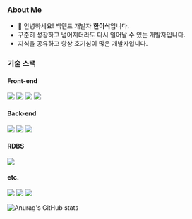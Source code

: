 ### About Me
- 👋 안녕하세요! 백엔드 개발자 **한이삭**입니다.
- 꾸준히 성장하고 넘어지더라도 다시 일어날 수 있는 개발자입니다.
- 지식을 공유하고 항상 호기심이 많은 개발자입니다.


### 기술 스택
#### Front-end
<span>
  <img src="https://img.shields.io/badge/html5-E34F26?style=flat-square&logo=html5&logoColor=white"/>
  <img src="https://img.shields.io/badge/css3-1572B6?style=flat-square&logo=css3&logoColor=white"/>
  <img src="https://img.shields.io/badge/javascript-F7DF1E?style=flat-square&logo=javascript&logoColor=black"/>
  <img src="https://img.shields.io/badge/react-61DAFB?style=flat-square&logo=react&logoColor=black"/>
</span>

#### Back-end
<span>
  <img src="https://img.shields.io/badge/Java-007396?style=flat-square&logo=Java&logoColor=white"/>
  <img src="https://img.shields.io/badge/spring-6DB33F?style=flat-square&logo=spring&logoColor=white"/>
  <img src="https://img.shields.io/badge/springboot-6DB33F?style=flat-square&logo=springboot&logoColor=white"/>
</span>

#### RDBS
<span>
  <img src="https://img.shields.io/badge/mysql-4479A1?style=flat-square&logo=mysql&logoColor=white"/>
</span>

#### etc.
<span>
  <img src="https://img.shields.io/badge/git-F05032?style=flat-square&logo=git&logoColor=white"/>
  <img src="https://img.shields.io/badge/github-181717?style=flat-square&logo=github&logoColor=white"/>
  <img src="https://img.shields.io/badge/notion-000000?style=flat-square&logo=notion&logoColor=white"/>
</span>

![Anurag's GitHub stats](https://github-readme-stats.vercel.app/api?username=IsaacHana&show_icons=true&theme=radical)
<!--
**IsaacHana/IsaacHana** is a ✨ _special_ ✨ repository because its `README.md` (this file) appears on your GitHub profile.

Here are some ideas to get you started:

- 🔭 I’m currently working on ...
- 🌱 I’m currently learning ...
- 👯 I’m looking to collaborate on ...
- 🤔 I’m looking for help with ...
- 💬 Ask me about ...
- 📫 How to reach me: ...
- 😄 Pronouns: ...
- ⚡ Fun fact: ...
-->
